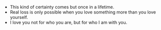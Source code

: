 - This kind of certainty comes but once in a lifetime.
- Real loss is only possible when you love something more than you love yourself. 
- I love you not for who you are, but for who I am with you.  

